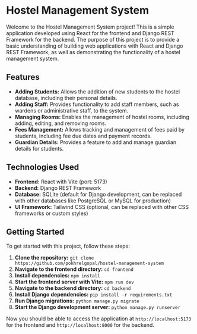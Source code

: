 # Hostel Management System

Welcome to the Hostel Management System project! This is a simple application developed using React for the frontend and Django REST Framework for the backend. The purpose of this project is to provide a basic understanding of building web applications with React and Django REST Framework, as well as demonstrating the functionality of a hostel management system.

## Features

- **Adding Students:** Allows the addition of new students to the hostel database, including their personal details.
- **Adding Staff:** Provides functionality to add staff members, such as wardens or administrative staff, to the system.
- **Managing Rooms:** Enables the management of hostel rooms, including adding, editing, and removing rooms.
- **Fees Management:** Allows tracking and management of fees paid by students, including fee due dates and payment records.
- **Guardian Details:** Provides a feature to add and manage guardian details for students.

## Technologies Used

- **Frontend:** React with Vite (port: 5173)
- **Backend:** Django REST Framework
- **Database:** SQLite (default for Django development, can be replaced with other databases like PostgreSQL or MySQL for production)
- **UI Framework:** Tailwind CSS (optional, can be replaced with other CSS frameworks or custom styles)

## Getting Started

To get started with this project, follow these steps:

1. **Clone the repository:** `git clone https://github.com/pokhrelgopal/hostel-management-system`
2. **Navigate to the frontend directory:** `cd frontend`
3. **Install dependencies:** `npm install`
4. **Start the frontend server with Vite:** `npm run dev`
5. **Navigate to the backend directory:** `cd backend`
6. **Install Django dependencies:** `pip install -r requirements.txt`
7. **Run Django migrations:** `python manage.py migrate`
8. **Start the Django development server:** `python manage.py runserver`

Now you should be able to access the application at `http://localhost:5173` for the frontend and `http://localhost:8000` for the backend.
